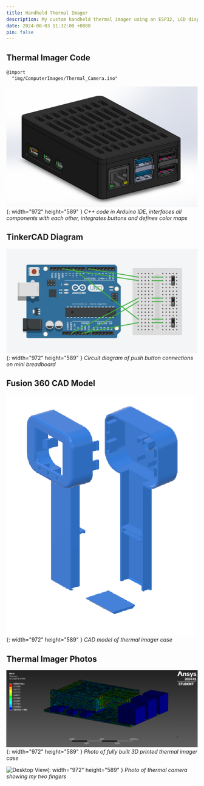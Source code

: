 ```yaml
---
title: Handheld Thermal Imager
description: My custom handheld thermal imager using an ESP32, LCD display, and MLX90640
date: 2024-08-03 11:32:00 +0800
pin: false
---
```


## Thermal Imager Code

```assets
@import
  "img/ComputerImages/Thermal_Camera.ino"
```

![Desktop View](/assets/img/ComputerImages/CoolingCase.png){: width="972" height="589" }
_C++ code in Arduino IDE, interfaces all components with each other, integrates buttons and defines color maps_

## TinkerCAD Diagram

![Desktop View](/assets/img/ThermalImager/TinkerCAD.png){: width="972" height="589" }
_Circuit diagram of push button connections on mini breadboard_

## Fusion 360 CAD Model

![Desktop View](/assets/img/ThermalImager/HandheldCase.png){: width="972" height="589" }
_CAD model of thermal imager case_

## Thermal Imager Photos

![Desktop View](/assets/img/ComputerImages/Meshing.png){: width="972" height="589" }
_Photo of fully built 3D printed thermal imager case_

![Desktop View](/assets/img/ThermalImager/CasePicture.jpg){: width="972" height="589" }
_Photo of thermal camera showing my two fingers_
